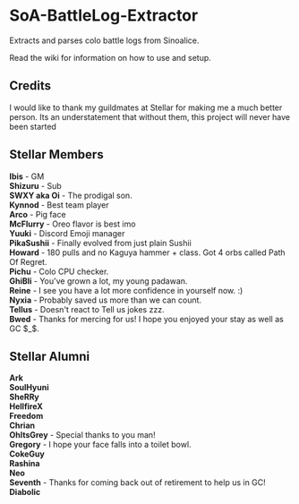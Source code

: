 # SoA-BattleLog-Extractor
Extracts and parses colo battle logs from Sinoalice. 

Read the wiki for information on how to use and setup.

## Credits  
I would like to thank my guildmates at Stellar for making me a much better person. Its an understatement that without them, this project will never have been started  
## Stellar Members      
**Ibis** - GM  
**Shizuru** - Sub  
**SWXY aka Oi** - The prodigal son.  
**Kynnod** - Best team player  
**Arco** - Pig face  
**McFlurry** - Oreo flavor is best imo  
**Yuuki** - Discord Emoji manager  
**PikaSushii** - Finally evolved from just plain Sushii  
**Howard** - 180 pulls and no Kaguya hammer + class. Got 4 orbs called Path Of Regret.  
**Pichu** - Colo CPU checker.  
**GhiBli** - You've grown a lot, my young padawan.  
**Reine** - I see you have a lot more confidence in yourself now. :)  
**Nyxia** - Probably saved us more than we can count.  
**Tellus** - Doesn't react to Tell us jokes zzz.  
**Bwed** - Thanks for mercing for us! I hope you enjoyed your stay as well as GC $_$.  
  
## Stellar Alumni   
**Ark**  
**SoulHyuni**  
**SheRRy**  
**HellfireX**  
**Freedom**  
**Chrian**  
**OhItsGrey** - Special thanks to you man!  
**Gregory** - I hope your face falls into a toilet bowl.  
**CokeGuy**  
**Rashina**  
**Neo**  
**Seventh** - Thanks for coming back out of retirement to help us in GC!  
**Diabolic**  
 

